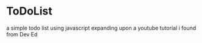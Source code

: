 # ToDoList
a simple todo list using javascript
expanding upon a youtube tutorial i found from Dev Ed
